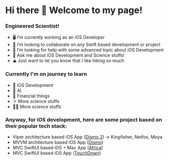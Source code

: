 # Hi there 👋 Welcome to my page!

### Engineered Scientist!
- 🖥 I’m currently working as an iOS Developer
- 🤝 I’m looking to collaborate on any Swift based development or project
- 🤔 I’m looking for help with some advanced topic about iOS Development
- 💬 Ask me about iOS Development and Science stuffs!
- ⛰ Just want to let you know that I like hiking so much


### Currently I'm on journey to learn
- 🍎 iOS Development
- 🧠 AI
- 🤑 Financial things
- ⚛ More science stuffs
- 👨‍💻 More science stuffs

### Anyway, for iOS development, here are some project based on their popular tech stack:
- Viper architecture based iOS App ([Dismo 2](https://github.com/oddesa/Dismo-2)) -> Kingfisher, Netfox, Moya
- MVVM architecture based iOS App ([Dismo](https://github.com/oddesa/Dismo)) 
- MVC SwiftUI based iOS + Mac App ([Africa](https://github.com/oddesa/Africa)) 
- MVC SwiftUI based iOS App ([TouchDown](https://github.com/oddesa/TouchDown))
<!--
**oddesa/oddesa** is a ✨ _special_ ✨ repository because its `README.md` (this file) appears on your GitHub profile.

Here are some ideas to get you started:

- 🔭 I’m currently working on ...
- 🌱 I’m currently learning ...
- 👯 I’m looking to collaborate on ...
- 🤔 I’m looking for help with ...
- 💬 Ask me about ...
- 📫 How to reach me: ...
- 😄 Pronouns: ...
- ⚡ Fun fact: ...
-->
